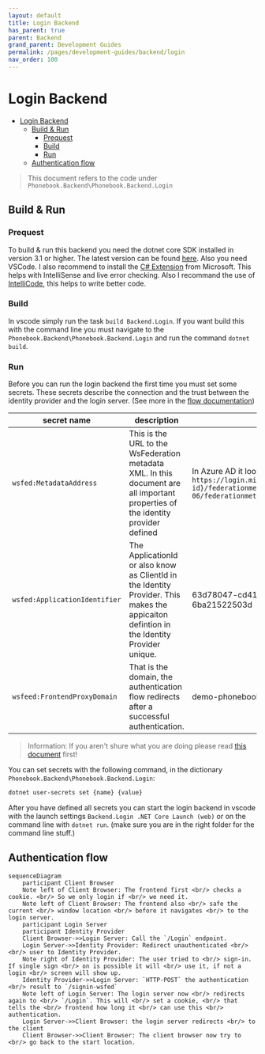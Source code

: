 ```yaml
---
layout: default
title: Login Backend
has_parent: true
parent: Backend
grand_parent: Development Guides
permalink: /pages/development-guides/backend/login
nav_order: 100
---
```


# Login Backend

- [Login Backend](#login-backend)
  - [Build & Run](#build--run)
    - [Prequest](#prequest)
    - [Build](#build)
    - [Run](#run)
  - [Authentication flow](#authentication-flow)

> This document refers to the code under `Phonebook.Backend\Phonebook.Backend.Login`

## Build & Run

### Prequest

To build & run this backend you need the dotnet core SDK installed in version 3.1 or higher. The latest version can be found [here](dot.net).
Also you need VSCode. I also recommend to install the [C# Extension](https://marketplace.visualstudio.com/items?itemName=ms-vscode.csharp) from Microsoft. This helps with IntelliSense and live error checking. Also I recommand the use of [IntelliCode](https://marketplace.visualstudio.com/items?itemName=VisualStudioExptTeam.vscodeintellicode), this helps to write better code.

### Build

In vscode simply run the task `build Backend.Login`. If you want build this with the command line you must navigate to the `Phonebook.Backend\Phonebook.Backend.Login` and run the command `dotnet build`.

### Run

Before you can run the login backend the first time you must set some secrets. These secrets describe the connection and the trust between the identity provider and the login server. (See more in the [flow documentation](#authentication-flow))

| secret name                 | description                                                                                                                               | sample                                                                                                                          |
| --------------------------- | ----------------------------------------------------------------------------------------------------------------------------------------- | ------------------------------------------------------------------------------------------------------------------------------- |
| `wsfed:MetadataAddress`       | This is the URL to the WsFederation metadata XML. In this document are all important properties of the identity provider defined          | In Azure AD it looks like this: `https://login.microsoftonline.com/{tenant-id}/federationmetadata/2007-06/federationmetadata.xml` |
| `wsfed:ApplicationIdentifier` | The ApplicationId or also know as ClientId in the Identity Provider. This makes the appicaiton defintion in the Identity Provider unique. | 63d78047-cd41-4480-bd61-6ba21522503d                                                                                            |
| `wsfeed:FrontendProxyDomain`  | That is the domain, the authentication flow redirects after a successful authentication.                                                  | demo-phonebook.me                                                                                                               |

> Information: If you aren't shure what you are doing please read [this document](https://docs.microsoft.com/aspnet/core/security/authentication/ws-federation?view=aspnetcore-3.1) first!

You can set secrets with the following command, in the dictionary `Phonebook.Backend\Phonebook.Backend.Login`:

```bash
dotnet user-secrets set {name} {value}
```

After you have defined all secrets you can start the login backend in vscode with the launch settings `Backend.Login .NET Core Launch (web)` or on the command line with `dotnet run`. (make sure you are in the right folder for the command line stuff.)

## Authentication flow

```mermaid
sequenceDiagram
    participant Client Browser
    Note left of Client Browser: The frontend first <br/> checks a cookie. <br/> So we only login if <br/> we need it.
    Note left of Client Browser: The frontend also <br/> safe the current <br/> window location <br/> before it navigates <br/> to the login server.
    participant Login Server
    participant Identity Provider
    Client Browser->>Login Server: Call the `/Login` endpoint.
    Login Server->>Identity Provider: Redirect unauthenticated <br/><br/> user to Identity Provider.
    Note right of Identity Provider: The user tried to <br/> sign-in. If single sign <br/> on is possible it will <br/> use it, if not a login <br/> screen will show up.
    Identity Provider->>Login Server: `HTTP-POST` the authentication <br/> result to `/signin-wsfed`
    Note left of Login Server: The login server now <br/> redirects again to <br/> `/Login`. This will <br/> set a cookie, <br/> that tells the <br/> frontend how long it <br/> can use this <br/> authentication.
    Login Server->>Client Browser: the login server redirects <br/> to the client
    Client Browser->>Client Browser: The client browser now try to <br/> go back to the start location.
```
